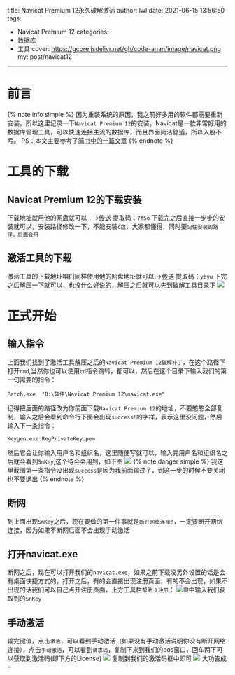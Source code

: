 title: Navicat Premium 12永久破解激活
author: lwl
date: 2021-06-15 13:56:50
tags:
  - Navicat Premium 12
categories:
  - 数据库
  - 工具
cover: https://gcore.jsdelivr.net/gh/code-anan/image/navicat.png
my: post/navicat12
---
# 前言
{% note info simple %}
因为重装系统的原因，我之前好多用的软件都需要重新安装，所以这里记录一下`Navicat Premium 12`的安装。Navicat是一款非常好用的数据库管理工具，可以快速连接主流的数据库，而且界面简洁舒适，所以入股不亏。
PS：本文主要参考了[简书中的一篇文章](https://www.jianshu.com/p/8741194da38a)
{% endnote %}
# 工具的下载
## Navicat Premium 12的下载安装
下载地址就用他的网盘就可以：->[传送](https://pan.baidu.com/s/1ECFhCH2Sjly9Dzdzi24AtA)
提取码：`7f5o`
下载完之后直接一步步的安装就可以，安装路径修改一下，不能安装`c盘`，大家都懂得，同时要`记住安装的路径，后面会用`
## 激活工具的下载
激活工具的下载地址咱们同样使用他的网盘地址就可以:->[传送](https://pan.baidu.com/s/1op3lpmD0ztIMGYgxH4qVSw)
提取码：`ybvu`
下完之后解压一下就可以，也没什么好说的，解压之后就可以先到破解工具目录下
![](https://gcore.jsdelivr.net/gh/code-anan/image/20220522130911.png)
# 正式开始
## 输入指令
上面我们找到了激活工具解压之后的`Navicat Premium 12破解补丁`，在这个路径下打开`cmd`,当然你也可以使用`cd`指令跳转，都可以，然后在这个目录下输入我们的第一句需要的指令：
```dos
Patch.exe  "D:\软件\Navicat Premium 12\navicat.exe"
```
记得把后面的路径改为你前面下载`Navicat Premium 12`的地址，不要憨憨全部复制，输入之后会看到命令行下面会出现`success!`的字样，表示这里没问题，然后输入下一条指令：
```dos
Keygen.exe RegPrivateKey.pem
```
然后它会让你输入用户名和组织名，这里随便写就可以，输入完用户名和组织名之后就会看到`SnKey`,这个待会会用到，如下图
![](https://gcore.jsdelivr.net/gh/code-anan/image/20220522125835.png)
{% note danger simple %}
我这里截图第一条指令没出现`success`是因为我前面输过了，到这一步的时候不要关闭也不要退出
{% endnote %}
## 断网
到上面出现`SnKey`之后，现在要做的第一件事就是`断开网络连接!`，一定要断开网络连接，因为如果不断网后面不会出现手动激活
## 打开navicat.exe
断网之后，现在可以打开我们的`navicat.exe`，如果之前下载没另外设置的话是会有桌面快捷方式的，打开之后，有的会直接出现注册页面，有的不会出现，如果不出现的话我们可以自己点开注册页面，上方工具栏`帮助`->`注册`：
![](https://gcore.jsdelivr.net/gh/code-anan/image/20220522131532.png)`键`中输入我们获取到的`SnKey`
## 手动激活
输完键值，点击`激活`，可以看到手动激活（如果没有手动激活说明你没有断开网络连接），点击`手动激活`，可以看到`请求码`，复制下来到我们的dos窗口，回车两下可以获取到激活码(即下方的License)
![](https://gcore.jsdelivr.net/gh/code-anan/image/20220522131007.png)
复制到我们的激活码框中即可
![](https://gcore.jsdelivr.net/gh/code-anan/image/20220522130651.png)
大功告成~